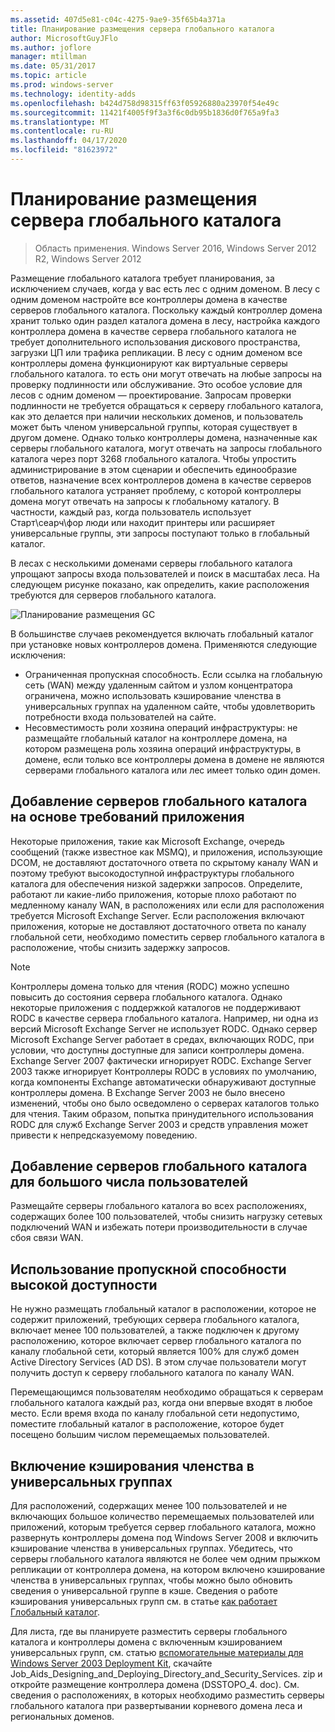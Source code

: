 ```yaml
---
ms.assetid: 407d5e81-c04c-4275-9ae9-35f65b4a371a
title: Планирование размещения сервера глобального каталога
author: MicrosoftGuyJFlo
ms.author: joflore
manager: mtillman
ms.date: 05/31/2017
ms.topic: article
ms.prod: windows-server
ms.technology: identity-adds
ms.openlocfilehash: b424d758d98315ff63f05926880a23970f54e49c
ms.sourcegitcommit: 11421f4005f9f3a3f6c0db95b1836d0f765a9fa3
ms.translationtype: MT
ms.contentlocale: ru-RU
ms.lasthandoff: 04/17/2020
ms.locfileid: "81623972"
---
```

# <a name="planning-global-catalog-server-placement"></a>Планирование размещения сервера глобального каталога

> Область применения. Windows Server 2016, Windows Server 2012 R2, Windows Server 2012

Размещение глобального каталога требует планирования, за исключением случаев, когда у вас есть лес с одним доменом. В лесу с одним доменом настройте все контроллеры домена в качестве серверов глобального каталога. Поскольку каждый контроллер домена хранит только один раздел каталога домена в лесу, настройка каждого контроллера домена в качестве сервера глобального каталога не требует дополнительного использования дискового пространства, загрузки ЦП или трафика репликации. В лесу с одним доменом все контроллеры домена функционируют как виртуальные серверы глобального каталога. то есть они могут отвечать на любые запросы на проверку подлинности или обслуживание. Это особое условие для лесов с одним доменом — проектирование. Запросам проверки подлинности не требуется обращаться к серверу глобального каталога, как это делается при наличии нескольких доменов, и пользователь может быть членом универсальной группы, которая существует в другом домене. Однако только контроллеры домена, назначенные как серверы глобального каталога, могут отвечать на запросы глобального каталога через порт 3268 глобального каталога. Чтобы упростить администрирование в этом сценарии и обеспечить единообразие ответов, назначение всех контроллеров домена в качестве серверов глобального каталога устраняет проблему, с которой контроллеры домена могут отвечать на запросы к глобальному каталогу. В частности, каждый раз, когда пользователь использует Старт\сеарч\фор люди или находит принтеры или расширяет универсальные группы, эти запросы поступают только в глобальный каталог.

В лесах с несколькими доменами серверы глобального каталога упрощают запросы входа пользователей и поиск в масштабах леса. На следующем рисунке показано, как определить, какие расположения требуются для серверов глобального каталога.

![Планирование размещения GC](media/Planning-Global-Catalog-Server-Placement/8fc4777c-47b6-4ee7-b8ad-a04e7c5ee67f.gif)

В большинстве случаев рекомендуется включать глобальный каталог при установке новых контроллеров домена. Применяются следующие исключения:

- Ограниченная пропускная способность. Если ссылка на глобальную сеть (WAN) между удаленным сайтом и узлом концентратора ограничена, можно использовать кэширование членства в универсальных группах на удаленном сайте, чтобы удовлетворить потребности входа пользователей на сайте.
- Несовместимость роли хозяина операций инфраструктуры: не размещайте глобальный каталог на контроллере домена, на котором размещена роль хозяина операций инфраструктуры, в домене, если только все контроллеры домена в домене не являются серверами глобального каталога или лес имеет только один домен.

## <a name="adding-global-catalog-servers-based-on-application-requirements"></a>Добавление серверов глобального каталога на основе требований приложения

Некоторые приложения, такие как Microsoft Exchange, очередь сообщений (также известное как MSMQ), и приложения, использующие DCOM, не доставляют достаточного ответа по скрытому каналу WAN и поэтому требуют высокодоступной инфраструктуры глобального каталога для обеспечения низкой задержки запросов. Определите, работают ли какие-либо приложения, которые плохо работают по медленному каналу WAN, в расположениях или если для расположения требуется Microsoft Exchange Server. Если расположения включают приложения, которые не доставляют достаточного ответа по каналу глобальной сети, необходимо поместить сервер глобального каталога в расположение, чтобы снизить задержку запросов.

> [!NOTE]
> Контроллеры домена только для чтения (RODC) можно успешно повысить до состояния сервера глобального каталога. Однако некоторые приложения с поддержкой каталогов не поддерживают RODC в качестве сервера глобального каталога. Например, ни одна из версий Microsoft Exchange Server не использует RODC. Однако сервер Microsoft Exchange Server работает в средах, включающих RODC, при условии, что доступны доступные для записи контроллеры домена. Exchange Server 2007 фактически игнорирует RODC. Exchange Server 2003 также игнорирует Контроллеры RODC в условиях по умолчанию, когда компоненты Exchange автоматически обнаруживают доступные контроллеры домена. В Exchange Server 2003 не было внесено изменений, чтобы оно было осведомлено о серверах каталогов только для чтения. Таким образом, попытка принудительного использования RODC для служб Exchange Server 2003 и средств управления может привести к непредсказуемому поведению.

## <a name="adding-global-catalog-servers-for-a-large-number-of-users"></a>Добавление серверов глобального каталога для большого числа пользователей

Размещайте серверы глобального каталога во всех расположениях, содержащих более 100 пользователей, чтобы снизить нагрузку сетевых подключений WAN и избежать потери производительности в случае сбоя связи WAN.

## <a name="using-highly-available-bandwidth"></a>Использование пропускной способности высокой доступности

Не нужно размещать глобальный каталог в расположении, которое не содержит приложений, требующих сервера глобального каталога, включает менее 100 пользователей, а также подключен к другому расположению, которое включает сервер глобального каталога по каналу глобальной сети, который является 100% для служб домен Active Directory Services (AD DS). В этом случае пользователи могут получить доступ к серверу глобального каталога по каналу WAN.

Перемещающимся пользователям необходимо обращаться к серверам глобального каталога каждый раз, когда они впервые входят в любое место. Если время входа по каналу глобальной сети недопустимо, поместите глобальный каталог в расположение, которое будет посещено большим числом перемещаемых пользователей.

## <a name="enabling-universal-group-membership-caching"></a>Включение кэширования членства в универсальных группах

Для расположений, содержащих менее 100 пользователей и не включающих большое количество перемещаемых пользователей или приложений, которым требуется сервер глобального каталога, можно развернуть контроллеры домена под Windows Server 2008 и включить кэширование членства в универсальных группах. Убедитесь, что серверы глобального каталога являются не более чем одним прыжком репликации от контроллера домена, на котором включено кэширование членства в универсальных группах, чтобы можно было обновить сведения о универсальной группе в кэше. Сведения о работе кэширования универсальных групп см. в статье [как работает Глобальный каталог](https://docs.microsoft.com/previous-versions/windows/it-pro/windows-server-2003/cc737410(v=ws.10)).

Для листа, где вы планируете разместить серверы глобального каталога и контроллеры домена с включенным кэшированием универсальных групп, см. статью [вспомогательные материалы для Windows Server 2003 Deployment Kit](https://microsoft.com/download/details.aspx?id=9608), скачайте Job_Aids_Designing_and_Deploying_Directory_and_Security_Services. zip и откройте размещение контроллера домена (DSSTOPO_4. doc). См. сведения о расположениях, в которых необходимо разместить серверы глобального каталога при развертывании корневого домена леса и региональных доменов.
